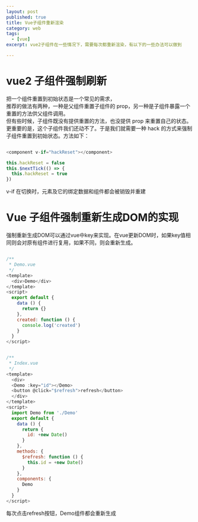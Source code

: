 ```yaml
---
layout: post
published: true
title: Vue子组件重新渲染
category: web
tags: 
  - [vue]
excerpt: vue2子组件在一些情况下，需要每次都重新渲染，有以下的一些办法可以做到

---
```



# vue2 子组件强制刷新

把一个组件重置到初始状态是一个常见的需求，<br/>
推荐的做法有两种，一种是父组件重置子组件的 prop，另一种是子组件暴露一个重置的方法供父组件调用。<br/>
但有些时候，子组件既没有提供重置的方法，也没提供 prop 来重置自己的状态。<br/>
更重要的是，这个子组件我们还动不了。于是我们就需要一种 hack 的方式来强制子组件重置到初始状态。方法如下：<br/>

```javascript

<component v-if="hackReset"></component>

this.hackReset = false
this.$nextTick(() => {
  this.hackReset = true
})

```

v-if 在切换时，元素及它的绑定数据和组件都会被销毁并重建

# Vue 子组件强制重新生成DOM的实现

强制重新生成DOM可以通过vue中key来实现。在vue更新DOM时，如果key值相同则会对原有组件进行复用，如果不同，则会重新生成。

```javascript

/**
 * Demo.vue
 */
<template>
  <div>Demo</div>
</template>
<script>
  export default {
    data () {
      return {}
    },
    created: function () {
      console.log('created')
    }
  }
</script>


/**
 * Index.vue
 */
<template>
  <div>
  <Demo :key="id"></Demo>
  <button @click="$refresh">refresh</button>
  </div>
</template>
<script>
  import Demo from './Demo'
  export default {
    data () {
      return {
        id: +new Date()
      }
    },
    methods: {
      $refresh: function () {
        this.id = +new Date()
      }
    },
    components: {
      Demo
    }
  }
</script>


```

每次点击refresh按钮，Demo组件都会重新生成
